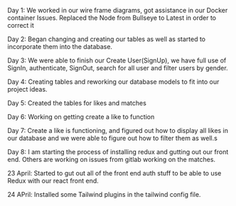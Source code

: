 Day 1:
We worked in our wire frame diagrams, got assistance in our Docker container Issues. Replaced the Node from Bullseye to Latest in order to correct it

Day 2:
Began changing and creating our tables as well as started to incorporate them into the database.

Day 3:
We were able to finish our Create User(SignUp), we have full use of SignIn, authenticate, SignOut, search for all user and filter users by gender.

Day 4:
Creating tables and reworking our database models to fit into our project ideas.

Day 5:
Created the tables for likes and matches

Day 6: Working on getting create a like to function

Day 7:
Create a like is functioning, and figured out how to display all likes in our database and we were able to figure out how to filter them as well.s

Day 8:
I am starting the process of installing redux and gutting out our front end. Others are working on issues from gitlab working on the matches.

23 April:
Started to gut out all of the front end auth stuff to be able to use Redux with our react front end.

24 APril:
Installed some Tailwind plugins in the tailwind config file.
